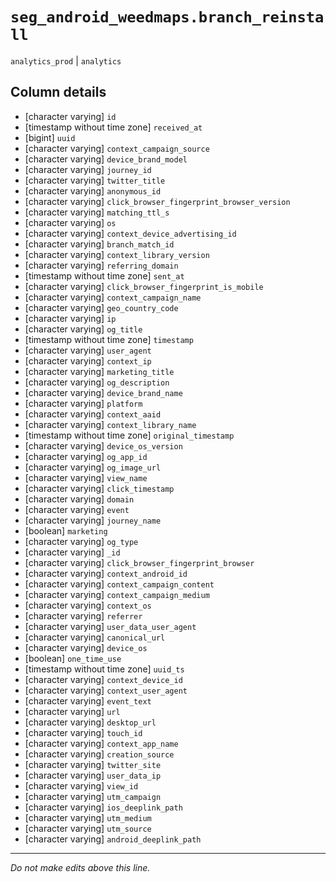 # `seg_android_weedmaps.branch_reinstall`
`analytics_prod` | `analytics`

## Column details
* [character varying] `id`
* [timestamp without time zone] `received_at`
* [bigint]    `uuid`
* [character varying] `context_campaign_source`
* [character varying] `device_brand_model`
* [character varying] `journey_id`
* [character varying] `twitter_title`
* [character varying] `anonymous_id`
* [character varying] `click_browser_fingerprint_browser_version`
* [character varying] `matching_ttl_s`
* [character varying] `os`
* [character varying] `context_device_advertising_id`
* [character varying] `branch_match_id`
* [character varying] `context_library_version`
* [character varying] `referring_domain`
* [timestamp without time zone] `sent_at`
* [character varying] `click_browser_fingerprint_is_mobile`
* [character varying] `context_campaign_name`
* [character varying] `geo_country_code`
* [character varying] `ip`
* [character varying] `og_title`
* [timestamp without time zone] `timestamp`
* [character varying] `user_agent`
* [character varying] `context_ip`
* [character varying] `marketing_title`
* [character varying] `og_description`
* [character varying] `device_brand_name`
* [character varying] `platform`
* [character varying] `context_aaid`
* [character varying] `context_library_name`
* [timestamp without time zone] `original_timestamp`
* [character varying] `device_os_version`
* [character varying] `og_app_id`
* [character varying] `og_image_url`
* [character varying] `view_name`
* [character varying] `click_timestamp`
* [character varying] `domain`
* [character varying] `event`
* [character varying] `journey_name`
* [boolean]   `marketing`
* [character varying] `og_type`
* [character varying] `_id`
* [character varying] `click_browser_fingerprint_browser`
* [character varying] `context_android_id`
* [character varying] `context_campaign_content`
* [character varying] `context_campaign_medium`
* [character varying] `context_os`
* [character varying] `referrer`
* [character varying] `user_data_user_agent`
* [character varying] `canonical_url`
* [character varying] `device_os`
* [boolean]   `one_time_use`
* [timestamp without time zone] `uuid_ts`
* [character varying] `context_device_id`
* [character varying] `context_user_agent`
* [character varying] `event_text`
* [character varying] `url`
* [character varying] `desktop_url`
* [character varying] `touch_id`
* [character varying] `context_app_name`
* [character varying] `creation_source`
* [character varying] `twitter_site`
* [character varying] `user_data_ip`
* [character varying] `view_id`
* [character varying] `utm_campaign`
* [character varying] `ios_deeplink_path`
* [character varying] `utm_medium`
* [character varying] `utm_source`
* [character varying] `android_deeplink_path`

-------------------------------------------------------------------------------
*Do not make edits above this line.*
